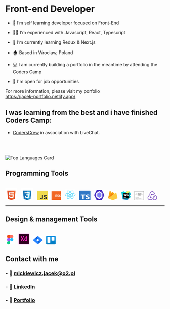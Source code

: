 # Front-end Developer

- 📖 I’m self learning developer focused on Front-End

- 👨‍💻 I’m experienced with Javascript, React, Typescript

- 🌱 I’m currently learning Redux & Next.js

- 🏠 Based in Wroclaw, Poland

- 💻 I am currently building a portfolio in the meantime by attending the Coders Camp

- 💬 I'm open for job opportunities <br />

For more information, please visit my porfolio <br />
https://jacek-portfolio.netlify.app/

## I was learning from the best and i have finished Coders Camp:

- [CodersCrew](https://coderscrew.pl/) in association with LiveChat.

<br />
<br />

![Top Languages Card](https://github-readme-stats.vercel.app/api/top-langs/?username=JaCoWymowny&layout=compact&theme=dracula)

## Programming Tools
<br />
<span><img src="assets/badges/html5.svg" alt="html5" title="html5" width="38" height="38"/>&nbsp;&nbsp;</span>
<span><img src="assets/badges/css3.svg" alt="css3" title="css3" width="38" height="38"/>&nbsp;&nbsp;</span>
<span><img src="assets/badges/js.svg" alt="javascript" title="javascript" width="35" height="30"/>&nbsp;&nbsp;</span>
<span><img src="assets/badges/es6.svg" alt="es6" title="es6" width="30" height="28"/>&nbsp;&nbsp;</span>
<span><img src="assets/badges/react.svg" alt="react" title="react" width="34" height="34"/>&nbsp;&nbsp;</span>
<span><img src="assets/badges/typescript.svg" alt="typescript" title="typescript" width="35" height="30"/>&nbsp;&nbsp;</span>
<span><img src="assets/badges/eslint.svg" alt="eslint" title="eslint" width="32" height="32"/>&nbsp;&nbsp;</span>
<span><img src="assets/badges/firebase.svg" alt="firebase" title="firebase" width="30" height="30"/>&nbsp;&nbsp;</span>
<span><img src="assets/badges/webstorm.svg" alt="webstorm" title="webstorm" width="30" height="28"/>&nbsp;&nbsp;</span>
<span><img src="assets/badges/styled-components.svg" alt="styled-components" title="styled-components" width="30" height="28"/>&nbsp;&nbsp;</span>
<span><img src="assets/badges/redux.svg" alt="redux" title="redux" width="30" height="28"/>&nbsp;&nbsp;</span>
<hr>

## Design & management Tools
<br />
<span><img src="assets/badges/figma.svg" alt="figma" title="figma" width="30" height="30"/>&nbsp;&nbsp;</span>
<span><img src="assets/badges/adobexd.svg" alt="adobexd" title="adobexd" width="34" height="34"/>&nbsp;&nbsp;</span>
<span><img src="assets/badges/jira.svg" alt="jira" title="jira" width="30" height="27"/>&nbsp;&nbsp;</span>
<span><img src="assets/badges/trello.svg" alt="trello" title="trello" width="30" height="27"/>&nbsp;&nbsp;</span>

## Contact with me
<h3>- 📧 <a href="mailto:mickiewicz.jacek@o2.pl">mickiewicz.jacek@o2.pl</a> </h3>
<h3>- 🔗 <a href="https://www.linkedin.com/in/jacek-mickiewicz-4b4563238/">LinkedIn</a> </h3>
<h3>- 🔗 <a href="https://jacek-portfolio.netlify.app/">Portfolio</a> </h3>
